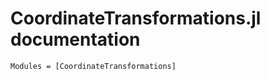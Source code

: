 # CoordinateTransformations.jl documentation


```@autodocs
Modules = [CoordinateTransformations]
```
